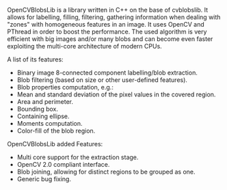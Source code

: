 OpenCVBlobsLib is a library written in C++ on the base of cvblobslib. It allows for labelling, filling, filtering, gathering information when dealing with "zones" with homogeneous features in an image. It uses OpenCV and PThread in order to boost the performance. The used algorithm is very efficient with big images and/or many blobs and can become even faster exploiting the multi-core architecture of modern CPUs.

A list of its features:
* Binary image 8-connected component labelling/blob extraction.
* Blob filtering (based on size or other user-defined features).
* Blob properties computation, e.g.:
* Mean and standard deviation of the pixel values in the covered region.
* Area and perimeter.
* Bounding box.
* Containing ellipse.
* Moments computation.
* Color-fill of the blob region.

OpenCVBlobsLib added Features:
* Multi core support for the extraction stage.
* OpenCV 2.0 compliant interface.
* Blob joining, allowing for distinct regions to be grouped as one.
* Generic bug fixing.
